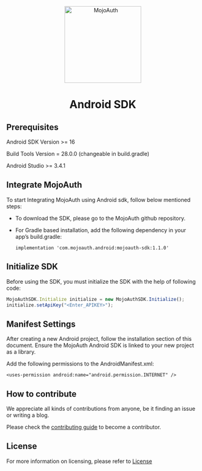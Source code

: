 <p align="center">
  <a href="https://www.mojoauth.com">
    <img alt="MojoAuth" src="https://mojoauth.com/assets/images/logo.svg" width="200" />
  </a>
</p>

<h1 align="center">
  Android SDK
</h1>


## Prerequisites
Android SDK Version >= 16

Build Tools Version = 28.0.0 (changeable in build.gradle)

Android Studio >= 3.4.1

## Integrate MojoAuth
To start Integrating MojoAuth using Android sdk, follow below mentioned steps:

- To download the SDK, please go to the MojoAuth github repository.

- For Gradle based installation, add the following dependency in your app’s build.gradle:

  ```implementation 'com.mojoauth.android:mojoauth-sdk:1.1.0'```

## Initialize SDK
Before using the SDK, you must initialize the SDK with the help of following code:

```js
MojoAuthSDK.Initialize initialize = new MojoAuthSDK.Initialize();
initialize.setApiKey("<Enter_APIKEY>");
```

## Manifest Settings
After creating a new Android project, follow the installation section of this document. Ensure the MojoAuth Android SDK is linked to your new project as a library.

Add the following permissions to the AndroidManifest.xml:

```<uses-permission android:name="android.permission.INTERNET" />```

## How to contribute

We appreciate all kinds of contributions from anyone, be it finding an issue or writing a blog.

Please check the [contributing guide](CONTRIBUTING.md) to become a contributor.

## License

For more information on licensing, please refer to [License](https://github.com/LoginRadius/engineering-portal/blob/master/LICENSE)
